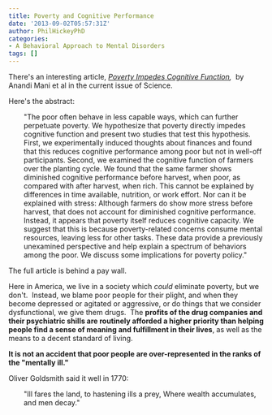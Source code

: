 ```yaml
---
title: Poverty and Cognitive Performance
date: '2013-09-02T05:57:31Z'
author: PhilHickeyPhD
categories:
- A Behavioral Approach to Mental Disorders
tags: []
---
```


There's an interesting article, <i><a href="http://www.sciencemag.org/content/341/6149/976.abstract">Poverty Impedes Cognitive Function</a>, </i> by Anandi Mani et al in the current issue of Science.

Here's the abstract:
<p style="padding-left: 30px;">"The poor often behave in less capable ways, which can further perpetuate poverty. We hypothesize that poverty directly impedes cognitive function and present two studies that test this hypothesis. First, we experimentally induced thoughts about finances and found that this reduces cognitive performance among poor but not in well-off participants. Second, we examined the cognitive function of farmers over the planting cycle. We found that the same farmer shows diminished cognitive performance before harvest, when poor, as compared with after harvest, when rich. This cannot be explained by differences in time available, nutrition, or work effort. Nor can it be explained with stress: Although farmers do show more stress before harvest, that does not account for diminished cognitive performance. Instead, it appears that poverty itself reduces cognitive capacity. We suggest that this is because poverty-related concerns consume mental resources, leaving less for other tasks. These data provide a previously unexamined perspective and help explain a spectrum of behaviors among the poor. We discuss some implications for poverty policy."</p>
The full article is behind a pay wall.

Here in America, we live in a society which <i>could</i> eliminate poverty, but we don't.  Instead, we blame poor people for their plight, and when they become depressed or agitated or aggressive, or do things that we consider dysfunctional, we give them drugs.  The <strong>profits of the drug companies and their psychiatric shills are routinely afforded a higher priority than helping people find a sense of meaning and fulfillment in their lives</strong>, as well as the means to a decent standard of living.

<strong>It is not an accident that poor people are over-represented in the ranks of the "mentally ill."</strong>

Oliver Goldsmith said it well in 1770:
<p style="padding-left: 30px;">"Ill fares the land, to hastening ills a prey,
Where wealth accumulates, and men decay."</p>